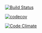 [![Build Status](https://travis-ci.org/Nicacioneto/mysite.svg?branch=master)](https://travis-ci.org/Nicacioneto/mysite)



[![codecov](https://codecov.io/gh/Nicacioneto/mysite/branch/master/graph/badge.svg)](https://codecov.io/gh/Nicacioneto/mysite)


[![Code Climate](https://codeclimate.com/github/Nicacioneto/mysite/badges/gpa.svg)](https://codeclimate.com/github/Nicacioneto/mysite)
